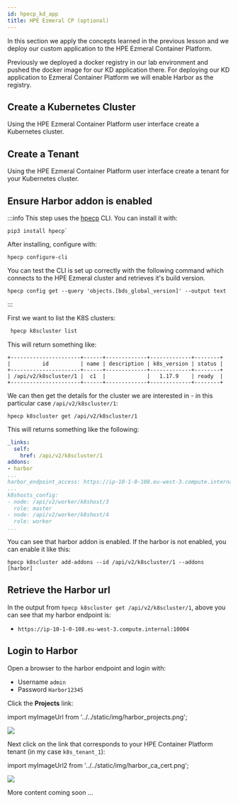 ```yaml
---
id: hpecp_kd_app 
title: HPE Ezmeral CP (optional)
---
```


In this section we apply the concepts learned in the previous lesson and 
we deploy our custom application to the HPE Ezmeral Container Platform.

Previously we deployed a docker registry in our lab environment and pushed the docker image for our KD application there.
For deploying our KD application to Ezmeral Container Platform we will enable
Harbor as the registry. 

## Create a Kubernetes Cluster

Using the HPE Ezmeral Container Platform user interface create a Kubernetes cluster.

## Create a Tenant

Using the HPE Ezmeral Container Platform user interface create a tenant for your Kubernetes cluster.

## Ensure Harbor addon is enabled

:::info
This step uses the [hpecp](https://pypi.org/project/hpecp/) CLI.  You can install it with:

```
pip3 install hpecp`
```

After installing, configure with:

```
hpecp configure-cli
```

You can test the CLI is set up correctly with the following command which connects to the HPE Ezmeral cluster and retrieves it's build version.
```
hpecp config get --query 'objects.[bds_global_version]' --output text
```
:::

First we want to list the K8S clusters:

```bash
 hpecp k8scluster list
 ```
 
 This will return something like:
 
```
+----------------------+------+-------------+-------------+--------+
|          id          | name | description | k8s_version | status |
+----------------------+------+-------------+-------------+--------+
| /api/v2/k8scluster/1 |  c1  |             |   1.17.9    | ready  |
+----------------------+------+-------------+-------------+--------+
```

We can then get the details for the cluster we are interested in - in this particular case `/api/v2/k8scluster/1`:

```
hpecp k8scluster get /api/v2/k8scluster/1
```

This will returns something like the following:

```yaml
_links:
  self:
    href: /api/v2/k8scluster/1
addons:
- harbor
...
harbor_endpoint_access: https://ip-10-1-0-108.eu-west-3.compute.internal:10004
...
k8shosts_config:
- node: /api/v2/worker/k8shost/3
  role: master
- node: /api/v2/worker/k8shost/4
  role: worker
...
```

You can see that harbor addon is enabled.  If the harbor is not enabled, you can enable it like this:

```
hpecp k8scluster add-addons --id /api/v2/k8scluster/1 --addons [harbor]
```

## Retrieve the Harbor url

In the output from `hpecp k8scluster get /api/v2/k8scluster/1`, above you can see that 
my harbor endpoint is: 

- `https://ip-10-1-0-108.eu-west-3.compute.internal:10004`

## Login to Harbor

Open a browser to the harbor endpoint and login with:

- Username `admin` 
- Password `Harbor12345`

Click the **Projects** link:

import myImageUrl from '../../static/img/harbor_projects.png';

<img src={myImageUrl}/>

Next click on the link that corresponds to your HPE Container Platform tenant (in my case `k8s_tenant_1`):

import myImageUrl2 from '../../static/img/harbor_ca_cert.png';

<img src={myImageUrl2}/>

<!---
Copy ca.crt to worker and master `/etc/pki/ca-trust/source/anchors/`
Run `update-ca-trust`
--->

More content coming soon ...




